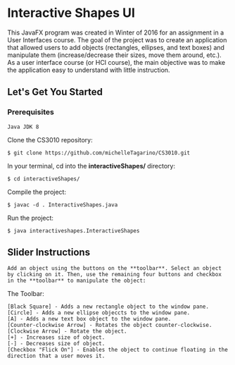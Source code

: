# Interactive Shapes UI
This JavaFX program was created in Winter of 2016 for an assignment in a User Interfaces course. The goal of the project was to create an application that allowed users to add objects (rectangles, ellipses, and text boxes) and manipulate them (increase/decrease their sizes, move them around, etc.). As a user interface course (or HCI course), the main objective was to make the application easy to understand with little instruction.

## Let's Get You Started
### Prerequisites
	
	Java JDK 8

Clone the CS3010 repository:
	
	$ git clone https://github.com/michelleTagarino/CS3010.git

In your terminal, cd into the **interactiveShapes/** directory:

	$ cd interactiveShapes/

Compile the project:

	$ javac -d . InteractiveShapes.java

Run the project:

	$ java interactiveshapes.InteractiveShapes


## Slider Instructions
	
	Add an object using the buttons on the **toolbar**. Select an object by clicking on it. Then, use the remaining four buttons and checkbox in the **toolbar** to manipulate the object:

The Toolbar:

	[Black Square] - Adds a new rectangle object to the window pane.
	[Circle] - Adds a new ellipse objeccts to the window pane.
	[A] - Adds a new text box object to the window pane.
	[Counter-clockwise Arrow] - Rotates the object counter-clockwise.
	[Clockwise Arrow] - Rotate the object.
	[+] - Increases size of object.
	[-] - Decreases size of object.
	[Checkbox "Flick On"] - Enables the object to continue floating in the direction that a user moves it.
